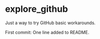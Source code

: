 # explore_github
Just a way to try GitHub basic workarounds.

First commit: One line added to README.
